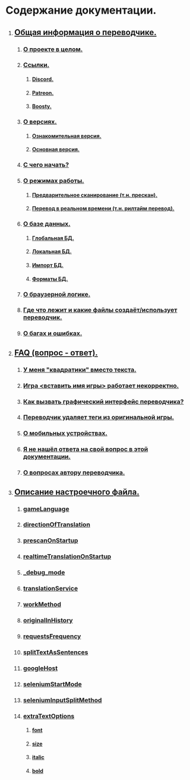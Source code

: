 
# Содержание документации.


1. ## [Общая информация о переводчике.](../FAQ/RU.md#общая-информация)

    1. ### [О проекте в целом.](../FAQ/RU.md#что-это-за-проект-такой)

    1. ### [Ссылки.](../FAQ/RU.md#ссылки)
        1. #### [<span class="notranslate">Discord.</span>](../FAQ/RU.md#discord-сообщество)
        1. #### [<span class="notranslate">Patreon.</span>](../FAQ/RU.md#patreon)
        1. #### [<span class="notranslate">Boosty.</span>](../FAQ/RU.md#boosty)

    1. ### [О версиях.](../FAQ/RU.md#о-версиях)
        1. #### [Ознакомительная версия.](../FAQ/RU.md#ознакомительная-версия)
        1. #### [Основная версия.](../FAQ/RU.md#основная-версия)

    1. ### [С чего начать?](../FAQ/RU.md#с-чего-начать)

    1. ### [О режимах работы.](../FAQ/RU.md#о-режимах-работы)
        1. #### [Предварительное сканирование (т.н. прескан).](../FAQ/RU.md#предварительное-сканирование-тн-прескан)
        1. #### [Перевод в реальном времени (т.н. рилтайм перевод).](../FAQ/RU.md#перевод-в-реальном-времени)

    1. ### [О базе данных.](../FAQ/RU.md#о-базе-данных)
        1. #### [Глобальная БД.](../FAQ/RU.md#глобальная-бд)
        1. #### [Локальная БД.](../FAQ/RU.md#локальная-бд)
        1. #### [Импорт БД.](../FAQ/RU.md#импорт-бд)
        1. #### [Форматы БД.](../FAQ/RU.md#форматы-бд)

    1. ### [О браузерной логике.](../FAQ/RU.md#о-браузерной-логике)

    1. ### [Где что лежит и какие файлы создаёт/использует переводчик.](../FAQ/RU.md#где-что-лежит-и-какие-файлы-создаётиспользует-переводчик)

    1. ### [О багах и ошибках.](../FAQ/RU.md#о-багах-и-ошибках)

1. ## [FAQ (вопрос - ответ).](../FAQ/RU.md#вопрос---ответ)

    1. ### [У меня "квадратики" вместо текста.](../FAQ/RU.md#у-меня-квадратики-вместо-текста)
    1. ### [Игра \<вставить имя игры\> работает некорректно.](../FAQ/RU.md#игра-вставить-имя-игры-не-переводитсяне-запускаетсяработает-некорректно)
    1. ### [Как вызвать графический интерфейс переводчика?](../FAQ/RU.md#как-вызвать-графический-интерфейс-переводчика)
    1. ### [Переводчик удаляет теги из оригинальной игры.](../FAQ/RU.md#переводчик-удаляет-теги-из-оригинальной-игры-курсив-жирный-текст-цвет-и-прочее)
    1. ### [О мобильных устройствах.](../FAQ/RU.md#а-как-запустить-переводчик-на-ос-android)
    1. ### [Я не нашёл ответа на свой вопрос в этой документации.](../FAQ/RU.md#я-не-нашёл-ответа-на-свой-вопрос-в-этой-документации)
    1. ### [О вопросах автору переводчика.](../FAQ/RU.md#я-всё-ещё-что-то-не-понял-в-этой-документации-можно-всё-таки-написать-вам-в-личные-сообщенияв-мессенджерна-почту)


1. ## [Описание настроечного файла.](../settingDescription/RU.md#описание-настроек-и-настроечного-файла)
    1. ### [gameLanguage](../settingDescription/RU.md#gamelanguage-)

    1. ### [directionOfTranslation](../settingDescription/RU.md#directionoftranslation-)

    1. ### [prescanOnStartup](../settingDescription/RU.md#prescanonstartup-)

    1. ### [realtimeTranslationOnStartup](../settingDescription/RU.md#realtimetranslationonstartup-)

    1. ### [_debug_mode](../settingDescription/RU.md#_debug_mode-)

    1. ### [translationService](../settingDescription/RU.md#translationservice-)

    1. ### [workMethod](../settingDescription/RU.md#workmethod-)

    1. ### [originalInHistory](../settingDescription/RU.md#originalinhistory-)

    1. ### [requestsFrequency](../settingDescription/RU.md#requestsfrequency-)

    1. ### [splitTextAsSentences](../settingDescription/RU.md#splittextassentences-)

    1. ### [googleHost](../settingDescription/RU.md#googlehost-)

    1. ### [seleniumStartMode](../settingDescription/RU.md#seleniumstartmode-)

    1. ### [seleniumInputSplitMethod](../settingDescription/RU.md#seleniuminputsplitmethod-)

    1. ### [extraTextOptions](../settingDescription/RU.md#extratextoptions)

        1. #### [font](../settingDescription/RU.md#font-)
        1. #### [size](../settingDescription/RU.md#size-)
        1. #### [italic](../settingDescription/RU.md#italic-)
        1. #### [bold](../settingDescription/RU.md#bold-)
